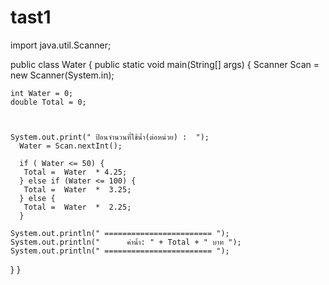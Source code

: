 # tast1
import java.util.Scanner;

public class Water {
  public static void main(String[] args) {
    Scanner Scan = new Scanner(System.in);
    
    int Water = 0;
    double Total = 0;

      
      
    System.out.print(" ป้อนจำนวนที่ใช้น้ำ(ต่อหน่วย) :  ");
      Water = Scan.nextInt();
      
      if ( Water <= 50) {
       Total =  Water  * 4.25;
      } else if (Water <= 100) {
       Total =  Water  *  3.25;
      } else {
       Total =  Water  *  2.25;
      }
        
    System.out.println(" ======================== ");    
    System.out.println("      ค่าน้ำ: " + Total + " บาท ");
    System.out.println(" ======================== ");
  }
}
